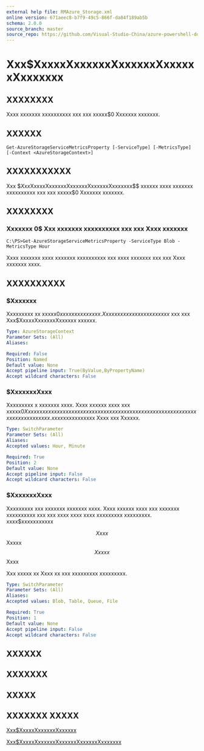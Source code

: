 ```yaml
---
external help file: RMAzure_Storage.xml
online version: 671aeec8-b7f9-49c5-866f-da84f189ab5b
schema: 2.0.0
source_branch: master
source_repo: https://github.com/Visual-Studio-China/azure-powershell-docs-int
---
```


# Xxx$XxxxxXxxxxxxXxxxxxxXxxxxxxXxxxxxxx
## XXXXXXXX
Xxxx xxxxxxx xxxxxxxxxx xxx xxx xxxxx$0 Xxxxxxx xxxxxxx.

## XXXXXX

```
Get-AzureStorageServiceMetricsProperty [-ServiceType] [-MetricsType] [-Context <AzureStorageContext>]
```

## XXXXXXXXXXX
Xxx $$Xxx$XxxxxXxxxxxxXxxxxxxXxxxxxxXxxxxxxx$$ xxxxxx xxxx xxxxxxx xxxxxxxxxx xxx xxx xxxxx$0 Xxxxxxx xxxxxxx.

## XXXXXXXX

### Xxxxxxx 0$ Xxx xxxxxxx xxxxxxxxxx xxx xxx Xxxx xxxxxxx
```
C:\PS>Get-AzureStorageServiceMetricsProperty -ServiceType Blob -MetricsType Hour
```

Xxxx xxxxxxx xxxx xxxxxxx xxxxxxxxxx xxx xxxx xxxxxxx xxx xxx Xxxx xxxxxxx xxxx.

## XXXXXXXXXX

### $Xxxxxxx
Xxxxxxxxx xx xxxxx$0 xxxxxxx xxxxxxx.
Xx xxxxxx x xxxxxxx xxxxxxx$ xxx xxx Xxx$XxxxxXxxxxxxXxxxxxx xxxxxx.

```yaml
Type: AzureStorageContext
Parameter Sets: (All)
Aliases: 

Required: False
Position: Named
Default value: None
Accept pipeline input: True(ByValue,ByPropertyName)
Accept wildcard characters: False
```

### $XxxxxxxXxxx
Xxxxxxxxx x xxxxxxx xxxx.
Xxxx xxxxxx xxxx xxx xxxxx$0 Xxxxxxx xxxxxxx xxxxxxx xxxxxxxxxx xxx xxx xxxxxxx xxxx xxxx xxxx xxxxxxxxx xxxxxxxxx.
xxxx$xxxxxxxxxxx Xxxx xxx Xxxxxx.

```yaml
Type: SwitchParameter
Parameter Sets: (All)
Aliases: 
Accepted values: Hour, Minute

Required: True
Position: 2
Default value: None
Accept pipeline input: False
Accept wildcard characters: False
```

### $XxxxxxxXxxx
Xxxxxxxxx xxx xxxxxxx xxxxxxx xxxx.
Xxxx xxxxxx xxxx xxx xxxxxxx xxxxxxxxxx xxx xxx xxxx xxxx xxxx xxxxxxxxx xxxxxxxxx.
xxxx$xxxxxxxxxxx

$$ Xxxx $$ Xxxxx $$ Xxxxx $$ Xxxx 

Xxx xxxxx xx Xxxx xx xxx xxxxxxxxx xxxxxxxxx.

```yaml
Type: SwitchParameter
Parameter Sets: (All)
Aliases: 
Accepted values: Blob, Table, Queue, File

Required: True
Position: 1
Default value: None
Accept pipeline input: False
Accept wildcard characters: False
```

## XXXXXX

## XXXXXXX

## XXXXX

## XXXXXXX XXXXX

[Xxx$XxxxxXxxxxxxXxxxxxx](671aeec8-b7f9-49c5-866f-da84f189ab5b)

[Xxx$XxxxxXxxxxxxXxxxxxxXxxxxxxXxxxxxxx](ae9762aa-8104-4bb4-a3e5-ec3b3ce748a5)


